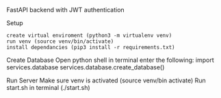 FastAPI backend with JWT authentication


Setup

    create virtual enviroment (python3 -m virtualenv venv)
    run venv (source venv/bin/activate)
    install dependancies (pip3 install -r requirements.txt)
    
Create Database
    Open python shell in terminal 
    enter the following:
        import services.database
        services.database.create_database()

Run Server
    Make sure venv is activated (source venv/bin activate)
    Run start.sh in terminal (./start.sh)